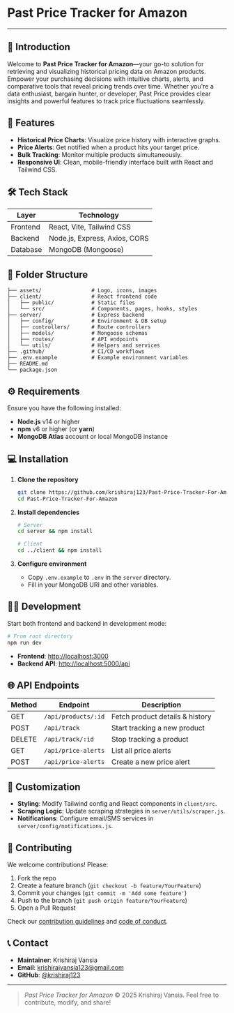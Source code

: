 # Past Price Tracker for Amazon
---

## 📖 Introduction

Welcome to **Past Price Tracker for Amazon**—your go-to solution for retrieving and visualizing historical pricing data on Amazon products. Empower your purchasing decisions with intuitive charts, alerts, and comparative tools that reveal pricing trends over time. Whether you're a data enthusiast, bargain hunter, or developer, Past Price provides clear insights and powerful features to track price fluctuations seamlessly.

## 🚀 Features

* **Historical Price Charts**: Visualize price history with interactive graphs.
* **Price Alerts**: Get notified when a product hits your target price.
* **Bulk Tracking**: Monitor multiple products simultaneously.
* **Responsive UI**: Clean, mobile-friendly interface built with React and Tailwind CSS.

## 🛠️ Tech Stack

| Layer      | Technology                    |
| ---------- | ----------------------------- |
| Frontend   | React, Vite, Tailwind CSS     |
| Backend    | Node.js, Express, Axios, CORS |
| Database   | MongoDB (Mongoose)            | 

## 📂 Folder Structure

```
├── assets/                # Logo, icons, images
├── client/                # React frontend code
│   ├── public/            # Static files
│   └── src/               # Components, pages, hooks, styles
├── server/                # Express backend
│   ├── config/            # Environment & DB setup
│   ├── controllers/       # Route controllers
│   ├── models/            # Mongoose schemas
│   ├── routes/            # API endpoints
│   └── utils/             # Helpers and services
├── .github/               # CI/CD workflows
├── .env.example           # Example environment variables
├── README.md
└── package.json
```

## ⚙️ Requirements

Ensure you have the following installed:

* **Node.js** v14 or higher
* **npm** v6 or higher (or **yarn**)
* **MongoDB Atlas** account or local MongoDB instance

## 💻 Installation

1. **Clone the repository**

   ```bash
   git clone https://github.com/krishiraj123/Past-Price-Tracker-For-Amazon.git
   cd Past-Price-Tracker-For-Amazon
   ```
2. **Install dependencies**

   ```bash
   # Server
   cd server && npm install

   # Client
   cd ../client && npm install
   ```
3. **Configure environment**

   * Copy `.env.example` to `.env` in the `server` directory.
   * Fill in your MongoDB URI and other variables.

## 🏃‍♂️ Development

Start both frontend and backend in development mode:

```bash
# From root directory
npm run dev
```

* **Frontend**: [http://localhost:3000](http://localhost:3000)
* **Backend API**: [http://localhost:5000/api](http://localhost:5000/api)

## 🌐 API Endpoints

| Method | Endpoint            | Description                     |
| ------ | ------------------- | ------------------------------- |
| GET    | `/api/products/:id` | Fetch product details & history |
| POST   | `/api/track`        | Start tracking a new product    |
| DELETE | `/api/track/:id`    | Stop tracking a product         |
| GET    | `/api/price-alerts` | List all price alerts           |
| POST   | `/api/price-alerts` | Create a new price alert        |

## 🎨 Customization

* **Styling**: Modify Tailwind config and React components in `client/src`.
* **Scraping Logic**: Update scraping strategies in `server/utils/scraper.js`.
* **Notifications**: Configure email/SMS services in `server/config/notifications.js`.

## 🤝 Contributing

We welcome contributions! Please:

1. Fork the repo
2. Create a feature branch (`git checkout -b feature/YourFeature`)
3. Commit your changes (`git commit -m 'Add some feature'`)
4. Push to the branch (`git push origin feature/YourFeature`)
5. Open a Pull Request

Check our [contribution guidelines](CONTRIBUTING.md) and [code of conduct](CODE_OF_CONDUCT.md).

## 📞 Contact

* **Maintainer**: Krishiraj Vansia
* **Email**: [krishirajvansia123@gmail.com](mailto:krishirajvansia123@gmail.com)
* **GitHub**: [@krishiraj123](https://github.com/krishiraj123)

---

> *Past Price Tracker for Amazon* © 2025 Krishiraj Vansia. Feel free to contribute, modify, and share!
